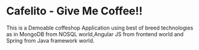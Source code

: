 Cafelito - Give Me Coffee!!
========
This is a Demoable coffeshop Application using best of breed technologies as in MongoDB from NOSQL world,Angular JS from frontend world and Spring from Java framework world.
